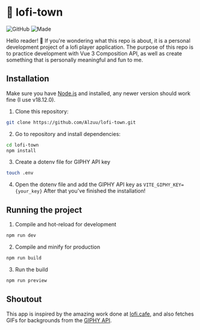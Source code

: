 # 🎵 lofi-town
![GitHub](https://img.shields.io/github/license/Alzuu/lofi-town?style=for-the-badge)
![Made](https://img.shields.io/badge/this-Made%20with%20%F0%9F%92%99%20by%20Allan%20Li-yellow?style=for-the-badge)

Hello reader! 👋 If you're wondering what this repo is about, it is a personal development project of a lofi player application. The purpose of this repo is to practice development with Vue 3 Composition API, as well as create something that is personally meaningful and fun to me.

## Installation
Make sure you have [Node.js](https://nodejs.org/en/) and installed, any newer version should work fine (I use v18.12.0).

1. Clone this repository:

```bash
git clone https://github.com/Alzuu/lofi-town.git
```

2. Go to repository and install dependencies:
```bash
cd lofi-town
npm install
```

3. Create a dotenv file for GIPHY API key
```bash
touch .env
```

4. Open the dotenv file and add the GIPHY API key as `VITE_GIPHY_KEY={your_key}`
After that you've finished the installation!

## Running the project
1. Compile and hot-reload for development

```bash
npm run dev
```

2. Compile and minify for production

```bash
npm run build
```

3. Run the build
```bash
npm run preview
```

## Shoutout
This app is inspired by the amazing work done at [lofi.cafe](https://lofi.cafe), and also fetches GIFs for backgrounds from the [GIPHY API](https://developers.giphy.com).
